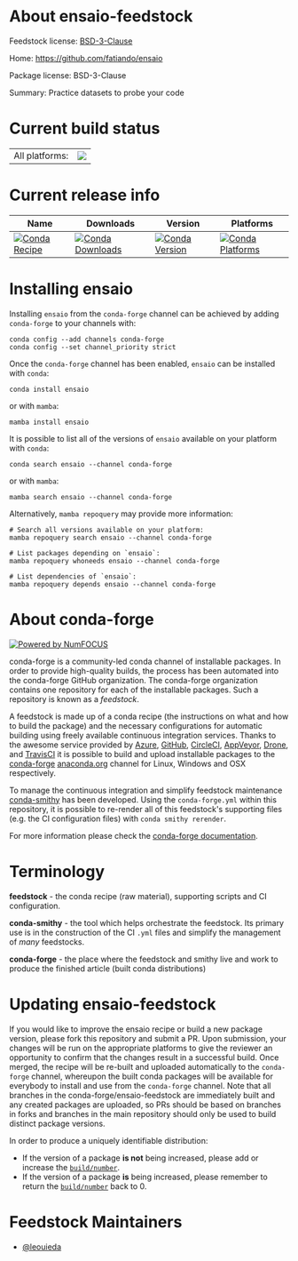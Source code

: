 About ensaio-feedstock
======================

Feedstock license: [BSD-3-Clause](https://github.com/conda-forge/ensaio-feedstock/blob/main/LICENSE.txt)

Home: https://github.com/fatiando/ensaio

Package license: BSD-3-Clause

Summary: Practice datasets to probe your code

Current build status
====================


<table><tr><td>All platforms:</td>
    <td>
      <a href="https://dev.azure.com/conda-forge/feedstock-builds/_build/latest?definitionId=14879&branchName=main">
        <img src="https://dev.azure.com/conda-forge/feedstock-builds/_apis/build/status/ensaio-feedstock?branchName=main">
      </a>
    </td>
  </tr>
</table>

Current release info
====================

| Name | Downloads | Version | Platforms |
| --- | --- | --- | --- |
| [![Conda Recipe](https://img.shields.io/badge/recipe-ensaio-green.svg)](https://anaconda.org/conda-forge/ensaio) | [![Conda Downloads](https://img.shields.io/conda/dn/conda-forge/ensaio.svg)](https://anaconda.org/conda-forge/ensaio) | [![Conda Version](https://img.shields.io/conda/vn/conda-forge/ensaio.svg)](https://anaconda.org/conda-forge/ensaio) | [![Conda Platforms](https://img.shields.io/conda/pn/conda-forge/ensaio.svg)](https://anaconda.org/conda-forge/ensaio) |

Installing ensaio
=================

Installing `ensaio` from the `conda-forge` channel can be achieved by adding `conda-forge` to your channels with:

```
conda config --add channels conda-forge
conda config --set channel_priority strict
```

Once the `conda-forge` channel has been enabled, `ensaio` can be installed with `conda`:

```
conda install ensaio
```

or with `mamba`:

```
mamba install ensaio
```

It is possible to list all of the versions of `ensaio` available on your platform with `conda`:

```
conda search ensaio --channel conda-forge
```

or with `mamba`:

```
mamba search ensaio --channel conda-forge
```

Alternatively, `mamba repoquery` may provide more information:

```
# Search all versions available on your platform:
mamba repoquery search ensaio --channel conda-forge

# List packages depending on `ensaio`:
mamba repoquery whoneeds ensaio --channel conda-forge

# List dependencies of `ensaio`:
mamba repoquery depends ensaio --channel conda-forge
```


About conda-forge
=================

[![Powered by
NumFOCUS](https://img.shields.io/badge/powered%20by-NumFOCUS-orange.svg?style=flat&colorA=E1523D&colorB=007D8A)](https://numfocus.org)

conda-forge is a community-led conda channel of installable packages.
In order to provide high-quality builds, the process has been automated into the
conda-forge GitHub organization. The conda-forge organization contains one repository
for each of the installable packages. Such a repository is known as a *feedstock*.

A feedstock is made up of a conda recipe (the instructions on what and how to build
the package) and the necessary configurations for automatic building using freely
available continuous integration services. Thanks to the awesome service provided by
[Azure](https://azure.microsoft.com/en-us/services/devops/), [GitHub](https://github.com/),
[CircleCI](https://circleci.com/), [AppVeyor](https://www.appveyor.com/),
[Drone](https://cloud.drone.io/welcome), and [TravisCI](https://travis-ci.com/)
it is possible to build and upload installable packages to the
[conda-forge](https://anaconda.org/conda-forge) [anaconda.org](https://anaconda.org/)
channel for Linux, Windows and OSX respectively.

To manage the continuous integration and simplify feedstock maintenance
[conda-smithy](https://github.com/conda-forge/conda-smithy) has been developed.
Using the ``conda-forge.yml`` within this repository, it is possible to re-render all of
this feedstock's supporting files (e.g. the CI configuration files) with ``conda smithy rerender``.

For more information please check the [conda-forge documentation](https://conda-forge.org/docs/).

Terminology
===========

**feedstock** - the conda recipe (raw material), supporting scripts and CI configuration.

**conda-smithy** - the tool which helps orchestrate the feedstock.
                   Its primary use is in the construction of the CI ``.yml`` files
                   and simplify the management of *many* feedstocks.

**conda-forge** - the place where the feedstock and smithy live and work to
                  produce the finished article (built conda distributions)


Updating ensaio-feedstock
=========================

If you would like to improve the ensaio recipe or build a new
package version, please fork this repository and submit a PR. Upon submission,
your changes will be run on the appropriate platforms to give the reviewer an
opportunity to confirm that the changes result in a successful build. Once
merged, the recipe will be re-built and uploaded automatically to the
`conda-forge` channel, whereupon the built conda packages will be available for
everybody to install and use from the `conda-forge` channel.
Note that all branches in the conda-forge/ensaio-feedstock are
immediately built and any created packages are uploaded, so PRs should be based
on branches in forks and branches in the main repository should only be used to
build distinct package versions.

In order to produce a uniquely identifiable distribution:
 * If the version of a package **is not** being increased, please add or increase
   the [``build/number``](https://docs.conda.io/projects/conda-build/en/latest/resources/define-metadata.html#build-number-and-string).
 * If the version of a package **is** being increased, please remember to return
   the [``build/number``](https://docs.conda.io/projects/conda-build/en/latest/resources/define-metadata.html#build-number-and-string)
   back to 0.

Feedstock Maintainers
=====================

* [@leouieda](https://github.com/leouieda/)

